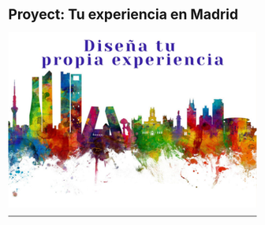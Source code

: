 # Proyect: Tu experiencia en Madrid

![imagen](https://github.com/SaraPazo/Final-project-event/blob/main/proyecto/imagenes/SpainPostcard.jpeg)

***
